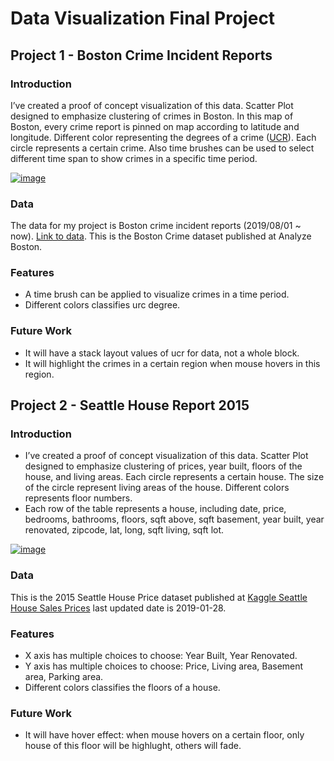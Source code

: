# Data Visualization Final Project

## Project 1 - Boston Crime Incident Reports

### Introduction
I’ve created a proof of concept visualization of this data. Scatter Plot designed to emphasize clustering of crimes in Boston. In this map of Boston, every crime report is pinned on map according to latitude and longitude. Different color representing the degrees of a crime ([UCR](https://www.fbi.gov/services/cjis/ucr)). Each circle represents a certain crime. Also time brushes can be used to select different time span to show crimes in a specific time period.

[![image](https://user-images.githubusercontent.com/35828260/67341253-3edbb480-f4fd-11e9-8333-65abb7437b44.png)
](https://vizhub.com/GeniXiong/4d0342a854f74e579e16ab743f6b647f)

### Data

The data for my project is Boston crime incident reports (2019/08/01 ~ now). [Link to data](https://gist.github.com/GeniXiong/543400f47d4b937a6379a9105e70c47f). This is the Boston Crime dataset published at Analyze Boston.
 
 ### Features

 * A time brush can be applied to visualize crimes in a time period.
 * Different colors classifies urc degree.
 
### Future Work
 * It will have a stack layout values of ucr for data, not a whole block.
 * It will highlight the crimes in a certain region when mouse hovers in this region.
 
## Project 2 - Seattle House Report 2015

### Introduction
 * I’ve created a proof of concept visualization of this data. Scatter Plot designed to emphasize clustering of prices, year built, floors of the house, and living areas. Each circle represents a certain house. The size of the circle represent living areas of the house. Different colors represents floor numbers.
 * Each row of the table represents a house, including date, price, bedrooms, bathrooms, floors, sqft above, sqft basement, year built, year renovated, zipcode, lat, long, sqft living, sqft lot.

[![image](https://user-images.githubusercontent.com/35828260/67637668-2e3b8d80-f8b3-11e9-9db0-abdb06c31cb5.png)
](https://vizhub.com/GeniXiong/1f401bd2405a440aa32b025d74ad9e95)

### Data

This is the 2015 Seattle House Price dataset published at [Kaggle Seattle House Sales Prices](https://www.kaggle.com/sameersmahajan/seattle-house-sales-prices) last updated date is 2019-01-28.
 
 ### Features

 * X axis has multiple choices to choose: Year Built, Year Renovated.
 * Y axis has multiple choices to choose: Price, Living area, Basement area, Parking area.
 * Different colors classifies the floors of a house.
 
### Future Work
 * It will have hover effect: when mouse hovers on a certain floor, only house of this floor will be highlught, others will fade.




